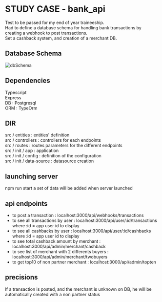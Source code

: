 # STUDY CASE - bank_api

Test to be passed for my end of year traineeship.  
Had to define a database schema for handling bank transactions by creating a webhook to post transactions.  
Set a cashback system, and creation of a merchant DB.

## Database Schema

![dbSchema](https://user-images.githubusercontent.com/107174519/200319553-8fe5ca94-2885-463c-8281-22f8ccf03b37.jpg)

## Dependencies

Typescript  
Express  
DB : Postgresql  
ORM : TypeOrm

## DIR

src / entities : entities' definition  
src / controllers : controllers for each endpoints  
src / routes : routes parameters for the different endpoints  
src / init / app : application  
src / init / config : definition of the configuration  
src / init / data-source : datasource creation

## launching server

npm run start
a set of data will be added when server launched

## api endpoints

- to post a transaction : localhost:3000/api/webhooks/transactions
- to see all transactions by user : localhost:3000/api/user/:id/transactions where :id = app user id to display
- to see all cashbacks by user : localhost:3000/api/user/:id/cashbacks where :id = app user id to display
- to see total cashback amount by merchant : localhost:3000/api/admin/merchant/cashback
- to see list of merchant with 2 differents buyers : localhost:3000/api/admin/merchant/twobuyers
- to get top10 of non partner merchant : localhost:3000/api/admin/topten

## precisions

If a transaction is posted, and the merchant is unknown on DB, he will be automatically created with a non partner status
